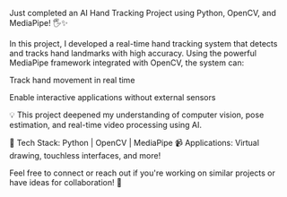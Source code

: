 Just completed an AI Hand Tracking Project using Python, OpenCV, and MediaPipe! 🖐️✨

In this project, I developed a real-time hand tracking system that detects and tracks hand landmarks with high accuracy. Using the powerful MediaPipe framework integrated with OpenCV, the system can:

Track hand movement in real time

Enable interactive applications without external sensors

💡 This project deepened my understanding of computer vision, pose estimation, and real-time video processing using AI.

🔧 Tech Stack: Python | OpenCV | MediaPipe
📹 Applications: Virtual drawing, touchless interfaces, and more!

Feel free to connect or reach out if you're working on similar projects or have ideas for collaboration! 🤝
